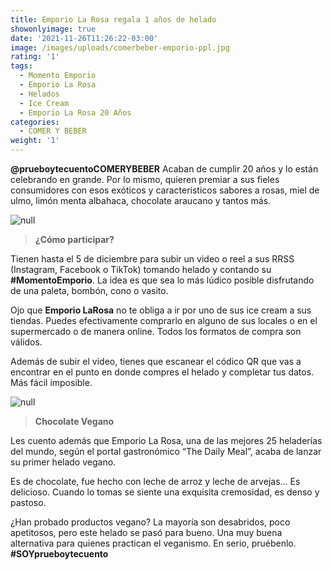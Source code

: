 ```yaml
---
title: Emporio La Rosa regala 1 años de helado
showonlyimage: true
date: '2021-11-26T11:26:22-03:00'
image: /images/uploads/comerbeber-emporio-ppl.jpg
rating: '1'
tags:
  - Momento Emporio
  - Emporio La Rosa
  - Helados
  - Ice Cream
  - Emporio La Rosa 20 Años
categories:
  - COMER Y BEBER
weight: '1'
---
```

**@prueboytecuentoCOMERYBEBER** Acaban de cumplir 20 años y lo están celebrando en grande. Por lo mismo, quieren premiar a sus fieles consumidores con esos exóticos y característicos sabores a rosas, miel de ulmo, limón menta albahaca, chocolate araucano y tantos más.

<!--more-->

![null](/images/uploads/comerbeber-emporio-ppl.jpg)

> **¿Cómo participar?**

Tienen hasta el 5 de diciembre para subir un video o reel a sus RRSS (Instagram, Facebook o TikTok) tomando helado y contando su **\#MomentoEmporio**. La idea es que sea lo más lúdico posible disfrutando de una paleta, bombón, cono o vasito.

Ojo que **Emporio LaRosa** no te obliga a ir por uno de sus ice cream a sus tiendas. Puedes efectivamente comprarlo en alguno de sus locales o en el supermercado o de manera online. Todos los formatos de compra son válidos.

Además de subir el video, tienes que escanear el códico QR que vas a encontrar en el punto en donde compres el helado y completar tus datos. Más fácil imposible.

![null](/images/uploads/comerbeber-emporio2.jpg)

> **Chocolate Vegano**

Les cuento además que Emporio La Rosa, una de las mejores 25 heladerías del mundo, según el portal gastronómico “The Daily Meal”, acaba de lanzar su primer helado vegano.

Es de chocolate, fue hecho con leche de arroz y leche de arvejas… Es delicioso. Cuando lo tomas se siente una exquisita cremosidad, es denso y pastoso. 

¿Han probado productos vegano? La mayoría son desabridos, poco apetitosos, pero este helado se pasó para bueno. Una muy buena alternativa para quienes practican el veganismo. En serio, pruébenlo. **\#SOYprueboytecuento**
